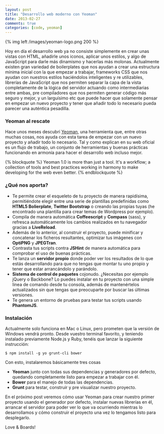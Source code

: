 ```yaml
---
layout: post
title: "Desarrollo web moderno con Yeoman"
date: 2013-02-27
comments: true
categories: [code, yeoman]
---
```

{% img left /images/yeoman-logo.png 200 %}

Hoy en día el desarrollo web ya no consiste simplemente en crear unas vistas con HTML, añadirle unos iconos, aplicar unos estilos, y algo de JavaScript para darle más dinamismo y hacerlas más molonas. Actualmente existen gran variedad de boilerplates que nos ayudan a crear una estructura mínima inicial con la que empezar a trabajar, frameworks CSS que nos ayudan con nuestros estilos haciéndolos inteligentes y re utilizables, librerías de JavaScript que nos permiten separar la capa de la vista completamente de la lógica del servidor actuando como intermediarias entre ambas, pre compiladores que nos permiten generar código más seguro y mejor, y un larguísimo etc que puede hacer que solamente pensar en empezar un nuevo proyecto y tener que añadir todo lo necesario pueda parecer una auténtica pesadilla. 

<!--more-->

### Yeoman al rescate ###

Hace unos meses descubrí <a href="http://yeoman.io/" title="Modern Workflows For Modern Webapps" target="_blank">Yeoman</a>, una herramienta que, entre otras muchas cosas, nos ayuda con esta tarea de empezar con un nuevo proyecto y añadir todo lo necesario. 
Tal y como explican en su web oficial es un flujo de trabajo, un conjunto de herramientas y buenas prácticas funcionando en armonía para hacer el desarrollo web incluso mejor.

{% blockquote %}
Yeoman 1.0 is more than just a tool. It's a workflow; a collection of tools and best practices working in harmony to make developing for the web even better.
{% endblockquote %}

### ¿Qué nos aporta? ###

* Te permite crear el esqueleto de tu proyecto de manera rapidísima, permitiéndote elegir entre una serie de plantillas predefinidas como **HTML5 Bolierplate**, **Twitter Bootstrap** o creando las propias tuyas (he encontrado una plantilla para crear temas de Wordpress por ejemplo).
* Compila de manera automática **Coffeescript** y **Compass** (sass), y refresca automáticamente los cambios realizados en tu navegador gracias a **LiveReload**.
* Además de lo anterior, al construir el proyecto, puede minificar y concatenar los ficheros resultantes, optimizar tus imágenes con **OptiPNG** y **JPEGTran**.
* Contrasta tus scripts contra **JSHint** de manera automática para comprobar el uso de buenas prácticas.
* Te lanza un **servidor propio** donde poder ver los resultados de lo que estás desarrollando para que no tengas que montar tu uno propio y tener que estar arrancándolo y parándolo.
* **Sistema de control de paquetes** cojonudo. ¿Necesitas por ejemplo jQuery o Backbone? Lo puedes instalar en tu proyecto con una simple linea de comando desde tu consola, además de mantenértelos actualizados sin que tengas que preocuparte por buscar las últimas versiones.
* Te genera un entorno de pruebas para testar tus scripts usando **PhantomJS**.

### Instalación ###

Actualmente solo funciona en Mac o Linux, pero prometen que la versión de Windows vendrá pronto. Desde vuestro terminal favorito, y teniendo instalado previamente Node.js y Ruby, tenéis que lanzar la siguiente instrucción:

    $ npm install -g yo grunt-cli bower

Con esto, instalaremos básicamente tres cosas

* **Yeoman** junto con todas sus dependencias y generadores por defecto, quedando completamente listo para empezar a trabajar con él. 
* **Bower** para el manejo de todas las dependencias.
* **Grunt** para testar, construir y pre visualizar nuestro proyecto.

En el próximo post veremos cómo usar Yeoman para crear nuestro primer proyecto usando el generador por defecto, instalar nuevas librerías en él, arrancar el servidor para poder ver lo que va ocurriendo mientras lo desarrollamos y cómo construir el proyecto una vez lo tengamos listo para desplegarlo.

Love & Boards!
